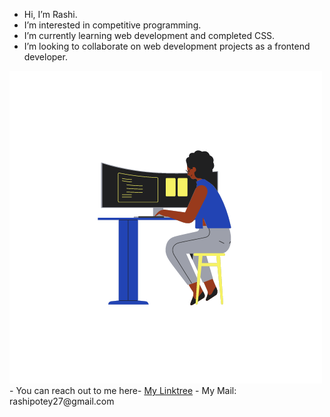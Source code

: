 - Hi, I’m Rashi. 
- I’m interested in competitive programming.
- I’m currently learning web development and completed CSS.
- I’m looking to collaborate on web development projects as a frontend developer.

<img src="https://github.com/Rashipotey/Rashipotey/blob/main/developer.png">
- You can reach out to me here- 
<a href="https://linktr.ee/rashipotey?utm_source=linktree_profile_share&ltsid=c31a8e41-247f-4dcc-9722-49481dd0a84d">My Linktree</a>
- My Mail: rashipotey27@gmail.com

<!---
Rashipotey/Rashipotey is a ✨ special ✨ repository because its `README.md` (this file) appears on your GitHub profile.
You can click the Preview link to take a look at your changes.
--->
